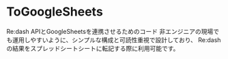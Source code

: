 # ToGoogleSheets
Re:dash APIとGoogleSheetsを連携させるためのコード
非エンジニアの現場でも運用しやすいように、シンプルな構成と可読性重視で設計しており、
Re:dashの結果をスプレッドシートシートに転記する際に利用可能です。
